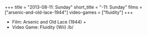 +++
title = "2013-08-11: Sunday"
short_title = "-11: Sunday"
films = ["arsenic-and-old-lace-1944"]
video-games = ["fluidity"]
+++


* Film: Arsenic and Old Lace (1944) +
* Video Game: Fluidity {Wii} /b/
